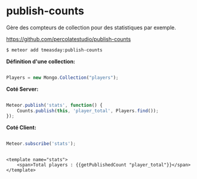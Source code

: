 # publish-counts

Gère des compteurs de collection pour des statistiques par exemple.

https://github.com/percolatestudio/publish-counts

```sh
$ meteor add tmeasday:publish-counts
```

**Définition d'une collection:**

```js

Players = new Mongo.Collection("players");

```
**Coté Server:**

```js

Meteor.publish('stats', function() {
    Counts.publish(this, 'player_total', Players.find());
});

```

**Coté Client:**

```js

Meteor.subscribe('stats');

```

```

<template name="stats">
    <span>Total players : {{getPublishedCount "player_total"}}</span>
</template>

```


